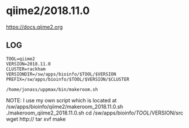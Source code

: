 qiime2/2018.11.0
========================

<https://docs.qiime2.org>

LOG
---

    TOOL=qiime2
    VERSION=2018.11.0
    CLUSTER=rackham
    VERSIONDIR=/sw/apps/bioinfo/$TOOL/$VERSION
    PREFIX=/sw/apps/bioinfo/$TOOL/$VERSION/$CLUSTER

    /home/jonass/uppmax/bin/makeroom.sh

NOTE: I use my own script which is located at /sw/apps/bioinfo/qiime2/makeroom_2018.11.0.sh
    ./makeroom_qiime2_2018.11.0.sh
    cd /sw/apps/bioinfo/$TOOL/$VERSION/src
    wget http://
    tar xvf 
    make

